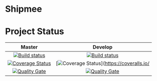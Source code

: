# Shipmee



# Project Status

| Master | Develop |
| :----: | :---:|
|[![Build status](https://travis-ci.org/Shipmee/Shipmee.svg?branch=master)](https://travis-ci.org/Shipmee/Shipmee)|[![Build status](https://travis-ci.org/Shipmee/Shipmee.svg?branch=develop)](https://travis-ci.org/Shipmee/Shipmee)|
|[![Coverage Status](https://coveralls.io/repos/github/Shipmee/Shipmee/badge.svg)](https://coveralls.io/github/Shipmee/Shipmee)| [![Coverage Status](https://coveralls.io/repos/github/Shipmee/Shipmee/badge.svg?branch=develop)](https://coveralls.io/
|[![Quality Gate](https://sonarqube.com/api/badges/gate?key=ISPP:Shipmee)](https://sonarqube.com/dashboard/index/ISPP%3AShipmee)|[![Quality Gate](https://sonarqube.com/api/badges/gate?key=ISPP:Shipmee:develop)](https://sonarqube.com/dashboard/index/ISPP%3AShipmee%3Adevelop)|

